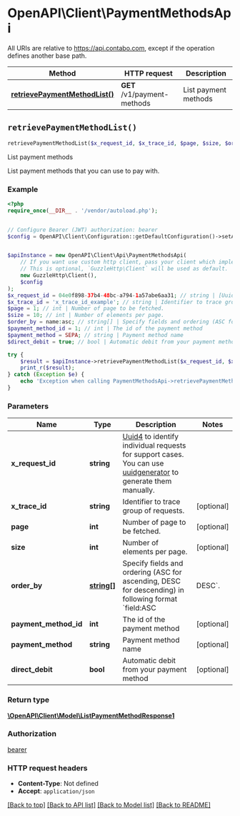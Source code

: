 # OpenAPI\Client\PaymentMethodsApi

All URIs are relative to https://api.contabo.com, except if the operation defines another base path.

| Method | HTTP request | Description |
| ------------- | ------------- | ------------- |
| [**retrievePaymentMethodList()**](PaymentMethodsApi.md#retrievePaymentMethodList) | **GET** /v1/payment-methods | List payment methods |


## `retrievePaymentMethodList()`

```php
retrievePaymentMethodList($x_request_id, $x_trace_id, $page, $size, $order_by, $payment_method_id, $payment_method, $direct_debit): \OpenAPI\Client\Model\ListPaymentMethodResponse1
```

List payment methods

List payment methods that you can use to pay with.

### Example

```php
<?php
require_once(__DIR__ . '/vendor/autoload.php');


// Configure Bearer (JWT) authorization: bearer
$config = OpenAPI\Client\Configuration::getDefaultConfiguration()->setAccessToken('YOUR_ACCESS_TOKEN');


$apiInstance = new OpenAPI\Client\Api\PaymentMethodsApi(
    // If you want use custom http client, pass your client which implements `GuzzleHttp\ClientInterface`.
    // This is optional, `GuzzleHttp\Client` will be used as default.
    new GuzzleHttp\Client(),
    $config
);
$x_request_id = 04e0f898-37b4-48bc-a794-1a57abe6aa31; // string | [Uuid4](https://en.wikipedia.org/wiki/Universally_unique_identifier#Version_4_(random)) to identify individual requests for support cases. You can use [uuidgenerator](https://www.uuidgenerator.net/version4) to generate them manually.
$x_trace_id = 'x_trace_id_example'; // string | Identifier to trace group of requests.
$page = 1; // int | Number of page to be fetched.
$size = 10; // int | Number of elements per page.
$order_by = name:asc; // string[] | Specify fields and ordering (ASC for ascending, DESC for descending) in following format `field:ASC|DESC`.
$payment_method_id = 1; // int | The id of the payment method
$payment_method = SEPA; // string | Payment method name
$direct_debit = true; // bool | Automatic debit from your payment method

try {
    $result = $apiInstance->retrievePaymentMethodList($x_request_id, $x_trace_id, $page, $size, $order_by, $payment_method_id, $payment_method, $direct_debit);
    print_r($result);
} catch (Exception $e) {
    echo 'Exception when calling PaymentMethodsApi->retrievePaymentMethodList: ', $e->getMessage(), PHP_EOL;
}
```

### Parameters

| Name | Type | Description  | Notes |
| ------------- | ------------- | ------------- | ------------- |
| **x_request_id** | **string**| [Uuid4](https://en.wikipedia.org/wiki/Universally_unique_identifier#Version_4_(random)) to identify individual requests for support cases. You can use [uuidgenerator](https://www.uuidgenerator.net/version4) to generate them manually. | |
| **x_trace_id** | **string**| Identifier to trace group of requests. | [optional] |
| **page** | **int**| Number of page to be fetched. | [optional] |
| **size** | **int**| Number of elements per page. | [optional] |
| **order_by** | [**string[]**](../Model/string.md)| Specify fields and ordering (ASC for ascending, DESC for descending) in following format &#x60;field:ASC|DESC&#x60;. | [optional] |
| **payment_method_id** | **int**| The id of the payment method | [optional] |
| **payment_method** | **string**| Payment method name | [optional] |
| **direct_debit** | **bool**| Automatic debit from your payment method | [optional] |

### Return type

[**\OpenAPI\Client\Model\ListPaymentMethodResponse1**](../Model/ListPaymentMethodResponse1.md)

### Authorization

[bearer](../../README.md#bearer)

### HTTP request headers

- **Content-Type**: Not defined
- **Accept**: `application/json`

[[Back to top]](#) [[Back to API list]](../../README.md#endpoints)
[[Back to Model list]](../../README.md#models)
[[Back to README]](../../README.md)
